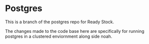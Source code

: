 # Postgres

This is a branch of the postgres repo for Ready Stock.

The changes made to the code base here are specifically for running postgres in a clustered enviornment along side noah.


